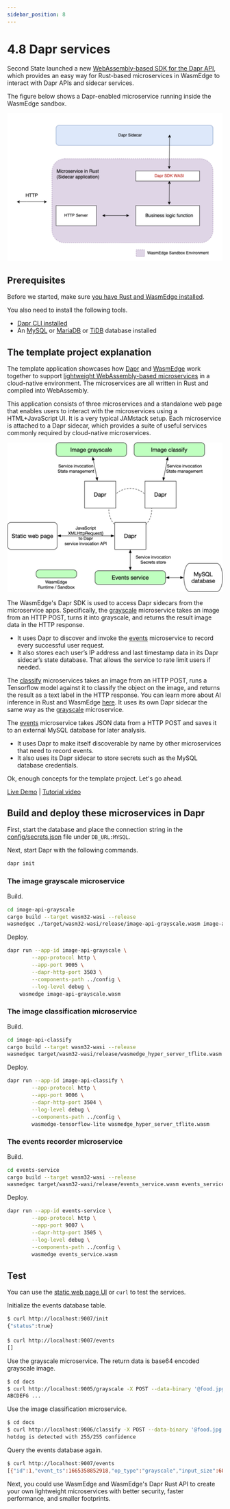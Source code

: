 ```yaml
---
sidebar_position: 8
---
```


# 4.8 Dapr services

Second State launched a new [WebAssembly-based SDK for the Dapr API](https://github.com/second-state/dapr-sdk-wasi), which provides an easy way for Rust-based microservices in WasmEdge to interact with Dapr APIs and sidecar services.

The figure below shows a Dapr-enabled microservice running inside the WasmEdge sandbox.

![](dapr_wasm_rust_api.png)

## Prerequisites

Before we started, make sure [you have Rust and WasmEdge installed](setup).

You also need to install the following tools.

-   [Dapr CLI installed](https://docs.dapr.io/getting-started/install-dapr-cli/)
-   An [MySQL](https://dev.mysql.com/doc/mysql-installation-excerpt/5.7/en/) or [MariaDB](https://mariadb.com/kb/en/getting-installing-and-upgrading-mariadb/) or [TiDB](https://docs.pingcap.com/tidb/dev/quick-start-with-tidb) database installed

## The template project explanation

The template application showcases how [Dapr](https://dapr.io/) and [WasmEdge](https://github.com/WasmEdge/) work together to support [lightweight WebAssembly-based microservices](https://github.com/second-state/microservice-rust-mysql) in a cloud-native environment. The microservices are all written in Rust and compiled into WebAssembly.

This application consists of three microservices and a standalone web page that enables users to interact with the microservices using a HTML+JavaScript UI. It is a very typical JAMstack setup. Each microservice is attached to a Dapr sidecar, which provides a suite of useful services commonly required by cloud-native microservices.

![](dapr-wasmedge.png)

The WasmEdge's Dapr SDK is used to access Dapr sidecars from the microservice apps. Specifically, the [grayscale](https://github.com/second-state/dapr-wasm/tree/main/image-api-grayscale) microservice takes an image from an HTTP POST, turns it into grayscale, and returns the result image data in the HTTP response.

-   It uses Dapr to discover and invoke the [events](https://github.com/second-state/dapr-wasm/tree/main/events-service) microservice to record every successful user request.
-   It also stores each user’s IP address and last timestamp data in its Dapr sidecar’s state database. That allows the service to rate limit users if needed.

The [classify](https://github.com/second-state/dapr-wasm/tree/main/image-api-classify) microservices takes an image from an HTTP POST, runs a Tensorflow model against it to classify the object on the image, and returns the result as a text label in the HTTP response. You can learn more about AI inference in Rust and WasmEdge [here](https://wasmedge.org/book/en/write_wasm/rust/wasinn.html). It uses its own Dapr sidecar the same way as the [grayscale](https://github.com/second-state/dapr-wasm/tree/main/image-api-grayscale) microservice.

The [events](https://github.com/second-state/dapr-wasm/tree/main/events-service) microservice takes JSON data from a HTTP POST and saves it to an external MySQL database for later analysis.

-   It uses Dapr to make itself discoverable by name by other microservices that need to record events.
-   It also uses its Dapr sidecar to store secrets such as the MySQL database credentials.

Ok, enough concepts for the template project. Let's go ahead.

[Live Demo](http://dapr-demo.secondstate.co) | [Tutorial video](https://www.youtube.com/watch?v=3v37pAT9iK8)

## Build and deploy these microservices in Dapr

First, start the database and place the connection string in the [config/secrets.json](chttps://github.com/second-state/dapr-wasm/blob/main/config/secrets.json) file under `DB_URL:MYSQL`.

Next, start Dapr with the following commands.

```bash
dapr init
```

### The image grayscale microservice

Build.

```bash
cd image-api-grayscale
cargo build --target wasm32-wasi --release
wasmedgec ./target/wasm32-wasi/release/image-api-grayscale.wasm image-api-grayscale.wasm
```

Deploy.

```bash
dapr run --app-id image-api-grayscale \
        --app-protocol http \
        --app-port 9005 \
        --dapr-http-port 3503 \
        --components-path ../config \
        --log-level debug \
	wasmedge image-api-grayscale.wasm
```

### The image classification microservice

Build.

```bash
cd image-api-classify
cargo build --target wasm32-wasi --release
wasmedgec target/wasm32-wasi/release/wasmedge_hyper_server_tflite.wasm wasmedge_hyper_server_tflite.wasm
```

Deploy.

```bash
dapr run --app-id image-api-classify \
        --app-protocol http \
        --app-port 9006 \
        --dapr-http-port 3504 \
        --log-level debug \
        --components-path ../config \
        wasmedge-tensorflow-lite wasmedge_hyper_server_tflite.wasm
```

### The events recorder microservice

Build.

```bash
cd events-service
cargo build --target wasm32-wasi --release
wasmedgec target/wasm32-wasi/release/events_service.wasm events_service.wasm
```

Deploy.

```bash
dapr run --app-id events-service \
        --app-protocol http \
        --app-port 9007 \
        --dapr-http-port 3505 \
        --log-level debug \
        --components-path ../config \
        wasmedge events_service.wasm
```

## Test

You can use the [static web page UI](http://dapr-demo.secondstate.co/) or `curl` to test the services.

Initialize the events database table.

```bash
$ curl http://localhost:9007/init
{"status":true}

$ curl http://localhost:9007/events
[]
```

Use the grayscale microservice. The return data is base64 encoded grayscale image.

```bash
$ cd docs
$ curl http://localhost:9005/grayscale -X POST --data-binary '@food.jpg'
ABCDEFG ...
```

Use the image classification microservice.

```bash
$ cd docs
$ curl http://localhost:9006/classify -X POST --data-binary '@food.jpg'
hotdog is detected with 255/255 confidence
```

Query the events database again.

```bash
$ curl http://localhost:9007/events
[{"id":1,"event_ts":1665358852918,"op_type":"grayscale","input_size":68016},{"id":2,"event_ts":1665358853114,"op_type":"classify","input_size":68016}]
```

Next, you could use WasmEdge and WasmEdge's Dapr Rust API to create your own lightweight microservices with better security, faster performance, and smaller footprints.
